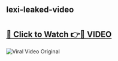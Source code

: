 ## lexi-leaked-video 

# <h2><a href="http://freeplayer.one?title=lexi-leaked-video&ref=21J">🔗 Click to Watch 👉🔴 VIDEO</a></h2>

<a href="http://freeplayer.one?title=lexi-leaked-video&ref=21J" rel="nofollow" data-target="animated-image.originalLink"><img src="https://i.ibb.co.com/xMMVF88/686577567.gif" alt="Viral Video Original" style="max-width: 100%; display: inline-block;" data-target="animated-image.originalImage"></a>

